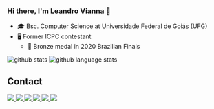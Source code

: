 ### Hi there, I'm Leandro Vianna 👋

- 🎓 Bsc. Computer Science at Universidade Federal de Goiás (UFG)
- 🖥️ Former ICPC contestant
  - 🥉 Bronze medal in 2020 Brazilian Finals

![github stats](https://github-readme-stats.vercel.app/api?username=leandrovianna&show_icons=true)
![github language stats](https://github-readme-stats.vercel.app/api/top-langs/?username=leandrovianna)

## Contact
<a href="https://www.linkedin.com/in/leandrovianna">
  <img src="https://img.shields.io/badge/LinkedIn-0077B5?style=for-the-badge&logo=linkedin&logoColor=white" />
</a>
<a href="https://gitlab.com/leandrovianna">
  <img src="https://img.shields.io/badge/GitLab-FC6D26?style=for-the-badge&logo=gitlab&logoColor=white" />
</a>
<a href="https://bitbucket.org/leandrovianna/">
  <img src="https://img.shields.io/badge/BitBucket-0052CC?style=for-the-badge&logo=bitbucket&logoColor=white" />
</a>
<a href="https://codeforces.com/profile/leandrov">
  <img src="https://img.shields.io/badge/Codeforces-1F8ACB?style=for-the-badge&logo=codeforces&logoColor=white" />
</a>
<a href="https://www.hackerrank.com/leandrovianna">
  <img src="https://img.shields.io/badge/HackerRank-00EA64?style=for-the-badge&logo=hackerrank&logoColor=white" />
</a>

<a href="https://icpc.global/ICPCID/8ZWR2Y3CQXI9">
  <img src="https://img.shields.io/badge/ICPCID-0061CC?style=for-the-badge&logo=acm&logoColor=white" />
</a>

<!--
**leandrovianna/leandrovianna** is a ✨ _special_ ✨ repository because its `README.md` (this file) appears on your GitHub profile.

Here are some ideas to get you started:

- 🔭 I’m currently working on ...
- 🌱 I’m currently learning ...
- 👯 I’m looking to collaborate on ...
- 🤔 I’m looking for help with ...
- 💬 Ask me about ...
- 📫 How to reach me: ...
- 😄 Pronouns: ...
- ⚡ Fun fact: ...
-->
